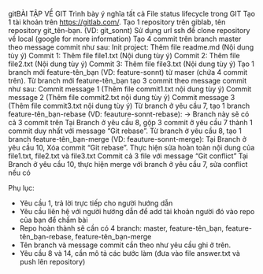 gitBÀI TẬP VỀ GIT
Trình bày ý nghĩa tất cả File status lifecycle trong GIT
Tạo 1 tài khoản trên https://gitlab.com/.
Tạo 1 repository trên giblab, tên repository git_tên-bạn. (VD: git_sonnt)
Sử dụng url ssh để clone repository về local (google for more information)
Tạo 4 commit trên branch master theo message commit như sau:
Init project: Thêm file readme.md (Nội dung tùy ý)
Commit 1: Thêm file file1.txt (Nội dung tùy ý)
Commit 2: Thêm file file2.txt (Nội dung tùy ý)
Commit 3: Thêm file file3.txt (Nội dung tùy ý)
Tạo 1 branch mới feature-tên_bạn (VD: feature-sonnt) từ maser (chứa 4 commit trên).
Từ branch mới feature-tên_bạn tạo 3 commit theo message commit như sau:
Commit message 1 (Thêm file commit1.txt nội dung tùy ý)
Commit message 2 (Thêm file commit2.txt nội dung tùy ý)
Commit message 3 (Thêm file commit3.txt nội dung tùy ý)
Từ branch ở yêu cầu 7, tạo 1 branch feature-tên_bạn-rebase (VD: feauture-sonnt-rebase): -> Branch này sẽ có cả 3 commit trên
Tại Branch ở yêu cầu 8,  gộp 3 commit ở yêu cầu 7 thành 1 commit duy nhất với message “Git rebase”.
 Từ branch ở yêu cầu 8, tạo 1 branch feature-tên_bạn-merge (VD: feauture-sonnt-merge): 
Tại Branch ở yêu cầu 10,  Xóa commit “Git rebase”.
 Thực hiện sửa hoàn toàn nội dung của file1.txt, file2.txt và  file3.txt
 Commit cả 3 file với message “Git conflict”
 Tại Branch ở yêu cầu 10, thực hiện merge với branch ở yêu cầu 7, sửa conflict nếu có

Phụ lục:
+ Yêu cầu 1, trả lời trực tiếp cho người hướng dẫn
+ Yêu cầu liên hệ với người hướng dẫn để add tài khoản người đó vào repo của bạn để chấm bài
+ Repo hoàn thành sẽ cần có 4 branch: master, feature-tên_bạn, feature-tên_bạn-rebase, feature-tên_bạn-merge
+ Tên branch và message commit cần theo như yêu cầu ghi ở trên.
+ Yêu cầu 8 và 14, cần mô tả các bước làm (đưa vào file answer.txt và push lên repository)

